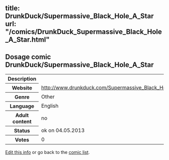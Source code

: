 title: DrunkDuck/Supermassive_Black_Hole_A_Star
url: "/comics/DrunkDuck_Supermassive_Black_Hole_A_Star.html"
---
Dosage comic DrunkDuck/Supermassive_Black_Hole_A_Star
-----------------------------------------

<p id="msg"></p>
<script type="text/javascript">
if (window.location.search === '?edit_info_mail=sent_ok') {
  var elem = document.getElementById("msg");
  elem.innerHTML = 'Edited information sucessfully sent for review, which is usually done daily. Thanks!';
  elem.className = 'ok';
}
</script>
<table class="comicinfo">
<tr>
<th>Description</th><td></td>
</tr>
<tr>
<th>Website</th><td><a href="http://www.drunkduck.com/Supermassive_Black_Hole_A_Star/">http://www.drunkduck.com/Supermassive_Black_Hole_A_Star/</a></td>
</tr>
<tr>
<th>Genre</th><td>Other</td>
</tr>
<tr>
<th>Language</th><td>English</td>
</tr>
<tr>
<th>Adult content</th><td>no</td>
</tr>
<tr>
<th>Status</th><td>ok on 04.05.2013</td>
</tr>
<tr>
<th>Votes</th><td>0</td>
</tr>
</table>

[Edit this info](DrunkDuck_Supermassive_Black_Hole_A_Star_edit.html) or go back to the [comic list](../comic-index.html).
